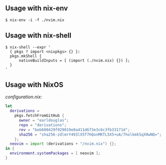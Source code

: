 ## Usage with nix-env

```
$ nix-env -i -f ./nvim.nix
```

## Usage with nix-shell

```
$ nix-shell --expr '
  { pkgs ? import <nixpkgs> {} }:
  pkgs.mkShell {
      nativeBuildInputs = [ (import (./nvim.nix) {}) ];   
  }
'
```

## Usage with NixOS

*configuration.nix:*

```nix
let
  derivations =
    pkgs.fetchFromGitHub {
      owner = "earldouglas";
      repo = "derivations";
      rev = "beb600429f929019e8a411d673e3c6c3fb33171d";
      sha256 = "sha256-zdlmrY493lX5T7hQonMKTL5X5+uA/7holkmkSqX0wNQ=";
    };
  neovim = import (derivations + "/nvim.nix") {};
in {
  environment.systemPackages = [ neovim ];
}
```
